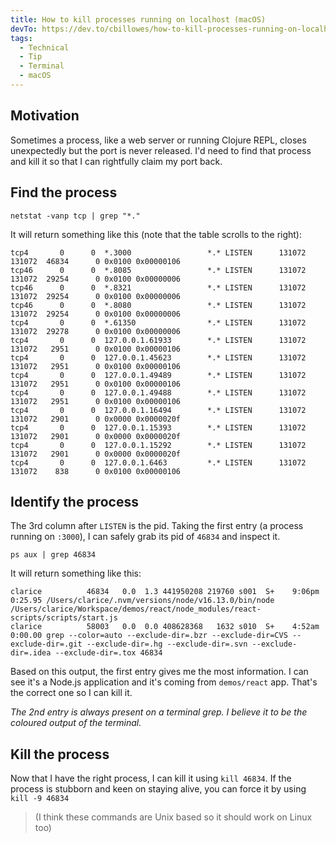 ```yaml
---
title: How to kill processes running on localhost (macOS)
devTo: https://dev.to/cbillowes/how-to-kill-processes-running-on-localhost-macos-1h5o
tags:
  - Technical
  - Tip
  - Terminal
  - macOS
---
```


## Motivation

Sometimes a process, like a web server or running Clojure REPL, closes unexpectedly but the port is never released. I'd need to find that process and kill it so that I can rightfully claim my port back.

## Find the process

```
netstat -vanp tcp | grep "*."
```

It will return something like this (note that the table scrolls to the right):

```
tcp4       0      0  *.3000                 *.* LISTEN      131072 131072  46834      0 0x0100 0x00000106
tcp46      0      0  *.8085                 *.* LISTEN      131072 131072  29254      0 0x0100 0x00000006
tcp46      0      0  *.8321                 *.* LISTEN      131072 131072  29254      0 0x0100 0x00000006
tcp46      0      0  *.8080                 *.* LISTEN      131072 131072  29254      0 0x0100 0x00000006
tcp4       0      0  *.61350                *.* LISTEN      131072 131072  29278      0 0x0100 0x00000006
tcp4       0      0  127.0.0.1.61933        *.* LISTEN      131072 131072   2951      0 0x0100 0x00000106
tcp4       0      0  127.0.0.1.45623        *.* LISTEN      131072 131072   2951      0 0x0100 0x00000106
tcp4       0      0  127.0.0.1.49489        *.* LISTEN      131072 131072   2951      0 0x0100 0x00000106
tcp4       0      0  127.0.0.1.49488        *.* LISTEN      131072 131072   2951      0 0x0100 0x00000106
tcp4       0      0  127.0.0.1.16494        *.* LISTEN      131072 131072   2901      0 0x0000 0x0000020f
tcp4       0      0  127.0.0.1.15393        *.* LISTEN      131072 131072   2901      0 0x0000 0x0000020f
tcp4       0      0  127.0.0.1.15292        *.* LISTEN      131072 131072   2901      0 0x0000 0x0000020f
tcp4       0      0  127.0.0.1.6463         *.* LISTEN      131072 131072    838      0 0x0100 0x00000106
```

## Identify the process

The 3rd column after `LISTEN` is the pid. Taking the first entry (a process running on `:3000`), I can safely grab its pid of `46834` and inspect it.

```
ps aux | grep 46834
```

It will return something like this:

```
clarice          46834   0.0  1.3 441950208 219760 s001  S+    9:06pm   0:25.95 /Users/clarice/.nvm/versions/node/v16.13.0/bin/node /Users/clarice/Workspace/demos/react/node_modules/react-scripts/scripts/start.js
clarice          58003   0.0  0.0 408628368   1632 s010  S+    4:52am   0:00.00 grep --color=auto --exclude-dir=.bzr --exclude-dir=CVS --exclude-dir=.git --exclude-dir=.hg --exclude-dir=.svn --exclude-dir=.idea --exclude-dir=.tox 46834
```

Based on this output, the first entry gives me the most information. I can see it's a Node.js application and it's coming from `demos/react` app. That's the correct one so I can kill it.

_The 2nd entry is always present on a terminal grep. I believe it to be the coloured output of the terminal._

## Kill the process

Now that I have the right process, I can kill it using `kill 46834`. If the process is stubborn and keen on staying alive, you can force it by using `kill -9 46834`

> (I think these commands are Unix based so it should work on Linux too)
